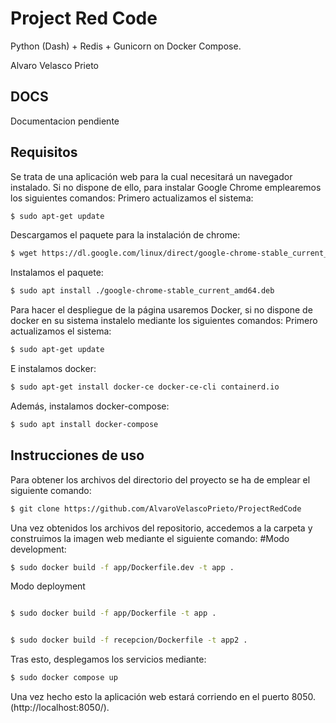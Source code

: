 # Project Red Code
Python (Dash) + Redis + Gunicorn on Docker Compose. 

Alvaro Velasco Prieto

## DOCS
Documentacion pendiente

## Requisitos

Se trata de una aplicación web para la cual necesitará un navegador instalado.
Si no dispone de ello, para instalar Google Chrome emplearemos los siguientes comandos:
Primero actualizamos el sistema:
```bash
$ sudo apt-get update
```

Descargamos el paquete para la instalación de chrome:
```bash
$ wget https://dl.google.com/linux/direct/google-chrome-stable_current_amd64.deb
```

Instalamos el paquete:
```bash
$ sudo apt install ./google-chrome-stable_current_amd64.deb
```


Para hacer el despliegue de la página usaremos Docker, si no dispone de docker en su sistema instalelo mediante los siguientes comandos:
Primero actualizamos el sistema:
```bash
$ sudo apt-get update
```
E instalamos docker:
```bash
$ sudo apt-get install docker-ce docker-ce-cli containerd.io
```
Además, instalamos docker-compose:
```bash
$ sudo apt install docker-compose
```

## Instrucciones de uso

Para obtener los archivos del directorio del proyecto se ha de emplear el siguiente comando:
```bash
$ git clone https://github.com/AlvaroVelascoPrieto/ProjectRedCode
```

Una vez obtenidos los archivos del repositorio, accedemos a la carpeta y construimos la imagen web mediante el siguiente comando:
#Modo development:
```bash
$ sudo docker build -f app/Dockerfile.dev -t app . 
```
Modo deployment
```bash

$ sudo docker build -f app/Dockerfile -t app . 
```
```bash

$ sudo docker build -f recepcion/Dockerfile -t app2 . 
```


Tras esto, desplegamos los servicios mediante:
```bash
$ sudo docker compose up 
```

Una vez hecho esto la aplicación web estará corriendo en el puerto 8050. (http://localhost:8050/).

